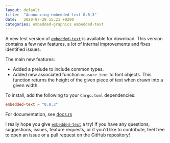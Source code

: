 ```yaml
---
layout: default
title:  "Announcing embedded-text 0.0.3"
date:   2020-07-28 15:21 +0200
categories: embedded-graphics embedded-text
---
```


A new test version of [`embedded-text`] is available for download. This version contains a few new
features, a lot of internal improvements and fixes identified issues.

The main new features:
 - Added a prelude to include common types.
 - Added new associated function `measure_text` to font objects. This function returns the height
   of the given piece of text when drawn into a given width.

To install, add the following to your `Cargo.toml` dependencies:
```toml
embedded-text = "0.0.3"
```

For documentation, see [docs.rs]

I really hope you give [`embedded-text`] a try! If you have any questions, suggestions, issues,
feature requests, or if you'd like to contribute, feel free to open an issue or a pull request on
the GitHub repository!

[`embedded-text`]: https://github.com/bugadani/embedded-text
[docs.rs]: https://docs.rs/embedded-text/
